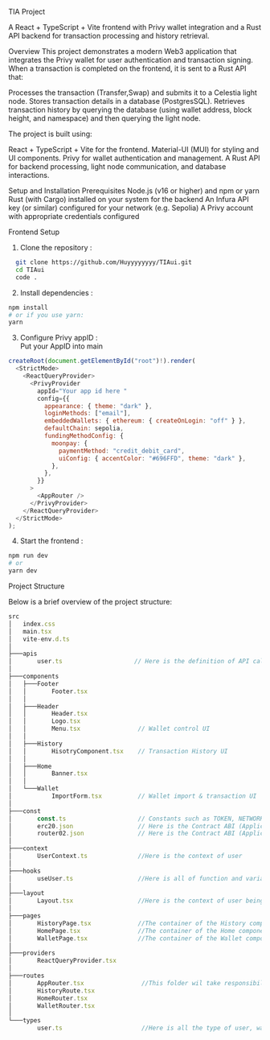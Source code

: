 TIA Project 

A React + TypeScript + Vite frontend with Privy wallet integration and a Rust API backend for transaction processing and history retrieval.

Overview
This project demonstrates a modern Web3 application that integrates the Privy wallet for user authentication and transaction signing. When a transaction is completed on the frontend, it is sent to a Rust API that:

Processes the transaction (Transfer,Swap) and submits it to a Celestia light node.
Stores transaction details in a database (PostgresSQL).
Retrieves transaction history by querying the database (using wallet address, block height, and namespace) and then querying the light node.

The project is built using:

React + TypeScript + Vite for the frontend.
Material-UI (MUI) for styling and UI components.
Privy for wallet authentication and management.
A Rust API for backend processing, light node communication, and database interactions.

Setup and Installation
Prerequisites
Node.js (v16 or higher) and npm or yarn
Rust (with Cargo) installed on your system for the backend
An Infura API key (or similar) configured for your network (e.g. Sepolia)
A Privy account with appropriate credentials configured

Frontend Setup


1. Clone the repository :

```sh
  git clone https://github.com/Huyyyyyyyy/TIAui.git
  cd TIAui
  code .
```

2. Install dependencies :

```sh
npm install
# or if you use yarn:
yarn
```

3. Configure Privy appID :  
Put your AppID into main
```js
createRoot(document.getElementById("root")!).render(
  <StrictMode>
    <ReactQueryProvider>
      <PrivyProvider
        appId="Your app id here "
        config={{
          appearance: { theme: "dark" },
          loginMethods: ["email"],
          embeddedWallets: { ethereum: { createOnLogin: "off" } },
          defaultChain: sepolia,
          fundingMethodConfig: {
            moonpay: {
              paymentMethod: "credit_debit_card",
              uiConfig: { accentColor: "#696FFD", theme: "dark" },
            },
          },
        }}
      >
        <AppRouter />
      </PrivyProvider>
    </ReactQueryProvider>
  </StrictMode>
);
```

4. Start the frontend :

```sh
npm run dev
# or
yarn dev
```

Project Structure

Below is a brief overview of the project structure:
```js
src
│   index.css
│   main.tsx
│   vite-env.d.ts
│
├───apis
│       user.ts                    // Here is the definition of API call to our Rust API
│
├───components
│   ├───Footer
│   │       Footer.tsx
│   │
│   ├───Header
│   │       Header.tsx
│   │       Logo.tsx
│   │       Menu.tsx                // Wallet control UI
│   │
│   ├───History
│   │       HisotryComponent.tsx    // Transaction History UI 
│   │
│   ├───Home
│   │       Banner.tsx
│   │
│   └───Wallet
│           ImportForm.tsx          // Wallet import & transaction UI
│
├───const
│       const.ts                    // Constants such as TOKEN, NETWORK, CHAIN_ID, etc.
│       erc20.json                  // Here is the Contract ABI (Application Binary Interface) of the ERC20 Token
│       router02.json               // Here is the Contract ABI (Application Binary Interface) of the Uniswap Contract (for token swapping purposes)
│
├───context
│       UserContext.ts              //Here is the context of user
│
├───hooks
│       useUser.ts                  //Here is all of function and variables state being defined 
│
├───layout
│       Layout.tsx                  //Here is the context of user being initialized
│
├───pages
│       HistoryPage.tsx             //The container of the History component
│       HomePage.tsx                //The container of the Home component
│       WalletPage.tsx              //The container of the Wallet component
│
├───providers
│       ReactQueryProvider.tsx
│
├───routes
│       AppRouter.tsx                //This folder wil take responsibility for routing betweeen pages 
│       HistoryRoute.tsx
│       HomeRouter.tsx
│       WalletRouter.tsx
│
└───types
        user.ts                      //Here is all the type of user, wallet and payload (for API calling) defined
```
